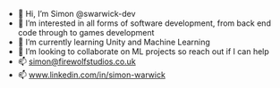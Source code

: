 - 👋 Hi, I’m Simon @swarwick-dev
- 👀 I’m interested in all forms of software development, from back end code through to games development
- 🌱 I’m currently learning Unity and Machine Learning
- 💞️ I’m looking to collaborate on ML projects so reach out if I can help
- 📫 simon@firewolfstudios.co.uk
- 📫 www.linkedin.com/in/simon-warwick

<!---
Simon-FWStudios/Simon-FWStudios is a ✨ special ✨ repository because its `README.md` (this file) appears on your GitHub profile.
You can click the Preview link to take a look at your changes.
--->
